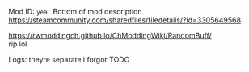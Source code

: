 Mod ID: `yea.`
Bottom of mod description  
https://steamcommunity.com/sharedfiles/filedetails/?id=3305649568

https://rwmoddingch.github.io/ChModdingWiki/RandomBuff/  
rip lol

Logs: theyre separate i forgor TODO